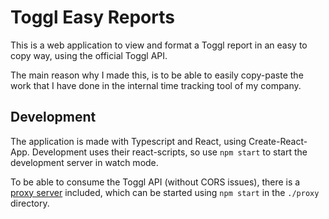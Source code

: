 # Toggl Easy Reports

This is a web application to view and format a Toggl report in an easy to copy way, using the official Toggl API.

The main reason why I made this, is to be able to easily copy-paste the work that I have done in the internal time tracking tool of my company.

## Development

The application is made with Typescript and React, using Create-React-App. Development uses their react-scripts, so use `npm start` to start the development server in watch mode.

To be able to consume the Toggl API (without CORS issues), there is a [proxy server](./proxy) included, which can be started using `npm start` in the `./proxy` directory.
